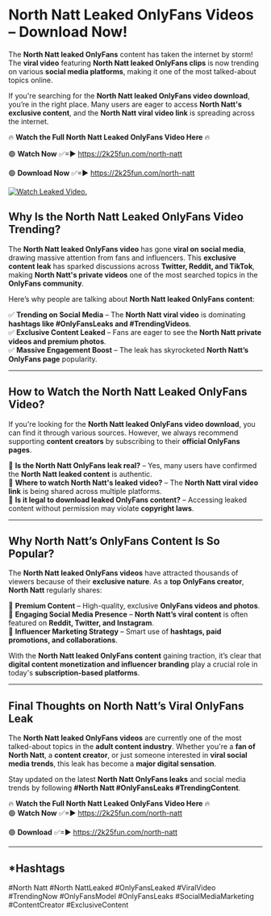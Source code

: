 # North Natt Leaked OnlyFans Videos – Download Now!

The **North Natt leaked OnlyFans** content has taken the internet by storm! The **viral video** featuring **North Natt leaked OnlyFans clips** is now trending on various **social media platforms**, making it one of the most talked-about topics online.  

If you're searching for the **North Natt leaked OnlyFans video download**, you’re in the right place. Many users are eager to access **North Natt's exclusive content**, and the **North Natt viral video link** is spreading across the internet.  

🔥 **Watch the Full North Natt Leaked OnlyFans Video Here** 🔥  

🟢 **Watch Now** ✅=► https://2k25fun.com/north-natt

🟢 **Download Now** ✅=► https://2k25fun.com/north-natt

[![Watch Leaked Video.](https://miro.medium.com/v2/resize:fit:828/format:webp/1*cilzJN44JGOrTw9NJCrNHA.gif "Watch Leaked Video")](https://2k25fun.com/north-natt)

## **Why Is the North Natt Leaked OnlyFans Video Trending?**  

The **North Natt leaked OnlyFans video** has gone **viral on social media**, drawing massive attention from fans and influencers. This **exclusive content leak** has sparked discussions across **Twitter, Reddit, and TikTok**, making **North Natt's private videos** one of the most searched topics in the **OnlyFans community**.  

Here’s why people are talking about **North Natt leaked OnlyFans content**:  

✅ **Trending on Social Media** – The **North Natt viral video** is dominating **hashtags like #OnlyFansLeaks and #TrendingVideos**.  
✅ **Exclusive Content Leaked** – Fans are eager to see the **North Natt private videos and premium photos**.  
✅ **Massive Engagement Boost** – The leak has skyrocketed **North Natt’s OnlyFans page** popularity.  

---

## **How to Watch the North Natt Leaked OnlyFans Video?**  

If you're looking for the **North Natt leaked OnlyFans video download**, you can find it through various sources. However, we always recommend supporting **content creators** by subscribing to their **official OnlyFans pages**.  

🔹 **Is the North Natt OnlyFans leak real?** – Yes, many users have confirmed the **North Natt leaked content** is authentic.  
🔹 **Where to watch North Natt's leaked video?** – The **North Natt viral video link** is being shared across multiple platforms.  
🔹 **Is it legal to download leaked OnlyFans content?** – Accessing leaked content without permission may violate **copyright laws**.  

---

## **Why North Natt’s OnlyFans Content Is So Popular?**  

The **North Natt leaked OnlyFans videos** have attracted thousands of viewers because of their **exclusive nature**. As a **top OnlyFans creator**, **North Natt** regularly shares:  

📌 **Premium Content** – High-quality, exclusive **OnlyFans videos and photos**.  
📌 **Engaging Social Media Presence** – **North Natt’s viral content** is often featured on **Reddit, Twitter, and Instagram**.  
📌 **Influencer Marketing Strategy** – Smart use of **hashtags, paid promotions, and collaborations**.  

With the **North Natt leaked OnlyFans content** gaining traction, it’s clear that **digital content monetization and influencer branding** play a crucial role in today's **subscription-based platforms**.  

---

## **Final Thoughts on North Natt’s Viral OnlyFans Leak**  

The **North Natt leaked OnlyFans videos** are currently one of the most talked-about topics in the **adult content industry**. Whether you're a **fan of North Natt**, a **content creator**, or just someone interested in **viral social media trends**, this leak has become a **major digital sensation**.  

Stay updated on the latest **North Natt OnlyFans leaks** and social media trends by following **#North Natt #OnlyFansLeaks #TrendingContent**.  

🔥 **Watch the Full North Natt Leaked OnlyFans Video Here** 🔥  
🟢 **Watch Now** ✅=► https://2k25fun.com/north-natt

🟢 **Download** ✅=► https://2k25fun.com/north-natt

---

## *Hashtags
#North Natt #North NattLeaked #OnlyFansLeaked #ViralVideo #TrendingNow #OnlyFansModel #OnlyFansLeaks #SocialMediaMarketing #ContentCreator #ExclusiveContent  